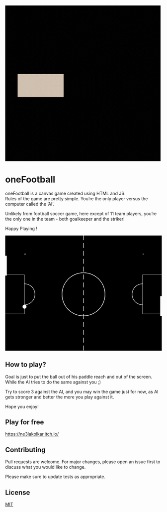 ![logo](https://github.com/ne3lakolkar/oneFootball/blob/master/img/logo.gif)

# oneFootball
oneFootball is a canvas game created using HTML and JS.   
Rules of the game are pretty simple. You’re the only player versus the computer called the ‘AI’.   

Unlikely from football soccer game, here except of 11 team players, you’re the only one in the team - both goalkeeper and the striker!

Happy Playing !

![Screenshot](https://github.com/ne3lakolkar/oneFootball/blob/master/img/screenshot.PNG)

## How to play?
Goal is just to put the ball out of his paddle reach and out of the screen.  
While the AI tries to do the same against you ;)

Try to score 3 against the AI, and you may win the game just for now, as AI gets stronger and better the more you play against it. 

Hope you enjoy!

## Play for free
https://ne3lakolkar.itch.io/

## Contributing
Pull requests are welcome. For major changes, please open an issue first to discuss what you would like to change.

Please make sure to update tests as appropriate.

## License
[MIT](https://choosealicense.com/licenses/mit/)
